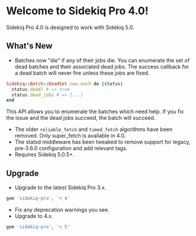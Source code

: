 # Welcome to Sidekiq Pro 4.0!

Sidekiq Pro 4.0 is designed to work with Sidekiq 5.0.

## What's New

* Batches now "die" if any of their jobs die.  You can enumerate the set
  of dead batches and their associated dead jobs.  The success callback
  for a dead batch will never fire unless these jobs are fixed.
```ruby
Sidekiq::Batch::DeadSet.new.each do |status|
  status.dead? # => true
  status.dead_jobs # => [...]
end
```
This API allows you to enumerate the batches which need help.
If you fix the issue and the dead jobs succeed, the batch will succeed.
* The older `reliable_fetch` and `timed_fetch` algorithms have been
  removed.  Only super\_fetch is available in 4.0.
* The statsd middleware has been tweaked to remove support for legacy,
  pre-3.6.0 configuration and add relevant tags.
* Requires Sidekiq 5.0.5+.

## Upgrade

* Upgrade to the latest Sidekiq Pro 3.x.
```ruby
gem 'sidekiq-pro', '< 4'
```
* Fix any deprecation warnings you see.
* Upgrade to 4.x.
```ruby
gem 'sidekiq-pro', '< 5'
```

